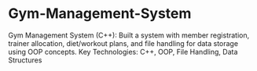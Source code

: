 # Gym-Management-System
Gym Management System (C++): Built a system with member registration, trainer allocation, diet/workout plans, and file handling for data storage using OOP concepts. Key Technologies: C++, OOP, File Handling, Data Structures
